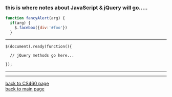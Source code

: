 ### this is where notes about JavaScript & jQuery will go.....

```javascript
function fancyAlert(arg) {
  if(arg) {
    $.facebox({div:'#foo'})
  }
```

---

```jquery
$(document).ready(function(){

  // jQuery methods go here...

});
```

---

---
[back to CS460 page](https://Stormy9.github.io/CS460/ "CS460 main page")   
[back to main page](https://Stormy9.github.io/ "main page")   
